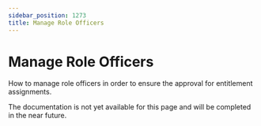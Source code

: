 ```yaml
---
sidebar_position: 1273
title: Manage Role Officers
---
```


# Manage Role Officers

How to manage role officers in order to ensure the approval for entitlement assignments.

The documentation is not yet available for this page and will be completed in the near future.